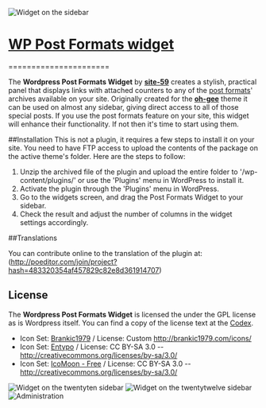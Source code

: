 ![Widget on the sidebar](https://raw.github.com/site-59/wp-post-formats-widget/master/images/post-formats.png)

# [WP Post Formats widget](https://github.com/site-59/wp-post-formats-widget)
======================

The **Wordpress Post Formats Widget** by **[site-59](https://github.com/site-59)** creates a stylish, practical panel that displays links with attached counters to any of the [post formats](http://codex.wordpress.org/Post_Formats)' archives available on your site. Originally created for the **[oh-gee](https://github.com/site-59/oh-gee)** theme it can be used on almost any sidebar, giving direct access to all of those special posts. If you use the post formats feature on your site, this widget will enhance their functionality. If not then it's time to start using them. 
 
##Installation
This is not a plugin, it requires a few steps to install it on your site. You need to have FTP access to upload the contents of the package on the active theme's folder. Here are the steps to follow:

1. Unzip the archived file of the plugin and upload the entire folder to '/wp-content/plugins/' or use the 'Plugins' menu in WordPress to install it. 
2. Activate the plugin through the 'Plugins' menu in WordPress.
3. Go to the widgets screen, and drag the Post Formats Widget to your sidebar.
4. Check the result and adjust the number of columns in the widget settings accordingly.

##Translations 

You can contribute online to the translation of the plugin at: 
(http://poeditor.com/join/project?hash=483320354af457829c82e8d361914707) 

## License
The __Wordpress Post Formats Widget__ is licensed the under the GPL license as is Wordpress itself. You can find a copy of the license text at the [Codex](http://codex.wordpress.org/GPL).
* Icon Set: [Brankic1979](http://brankic1979.com/icons/) / License: Custom http://brankic1979.com/icons/
* Icon Set: [Entypo](http://www.entypo.com/) / License:	CC BY-SA 3.0 -- http://creativecommons.org/licenses/by-sa/3.0/
* Icon Set: [IcoMoon - Free](http://keyamoon.com/icomoon/) / License: CC BY-SA 3.0 -- http://creativecommons.org/licenses/by-sa/3.0/


![Widget on the twentyten sidebar](https://raw.github.com/site-59/wp-post-formats-widget/master/images/twentyten.png)
![Widget on the twentytwelve sidebar](https://raw.github.com/site-59/wp-post-formats-widget/master/images/twentytwelve.png)
![Administration](https://raw.github.com/site-59/wp-post-formats-widget/master/images/admin.png)
